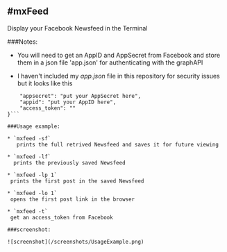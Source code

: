 #mxFeed
---------

Display your Facebook Newsfeed in the Terminal

###Notes:

  * You will need to get an AppID and AppSecret from Facebook
    and store them in a json file 'app.json' for authenticating with the graphAPI

  * I haven't included my _app.json_ file in this repository
    for security issues
    but it looks like this

  ```{
      "appsecret": "put your AppSecret here",
      "appid": "put your AppID here",
      "access_token": ""
  }```

###Usage example:

  * `mxfeed -sf`
     prints the full retrived Newsfeed and saves it for future viewing

  * `mxfeed -lf`
    prints the previously saved Newsfeed

  * `mxfeed -lp 1`
   prints the first post in the saved Newsfeed

  * `mxfeed -lo 1`
   opens the first post link in the browser

  * `mxfeed -t`
   get an access_token from Facebook

###screenshot:

![screenshot](/screenshots/UsageExample.png)

